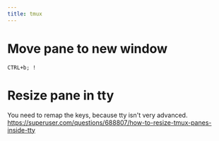 ```yaml
---
title: tmux
---
```


# Move pane to new window 

``` 
CTRL+b; !
```
# Resize pane in tty 
You need to remap the keys, because tty isn't very advanced.
https://superuser.com/questions/688807/how-to-resize-tmux-panes-inside-tty
